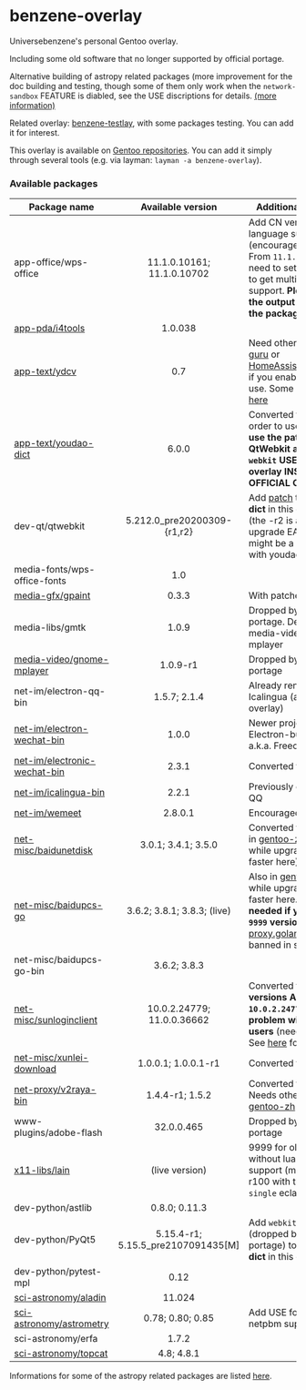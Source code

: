 # benzene-overlay
Universebenzene's personal Gentoo overlay.

Including some old software that no longer supported by official portage.

Alternative building of astropy related packages (more improvement for the doc building and testing, though some of them only work when the `network-sandbox` FEATURE is diabled, see the USE discriptions for details. [(more information)](https://github.com/Universebenzene/benzene-overlay/tree/master/dev-python#informations-for-astropy-related-packages)

Related overlay: [benzene-testlay](https://github.com/Universebenzene/benzene-testlay), with some packages testing. You can add it for interest.

This overlay is available on [Gentoo repositories](https://overlays.gentoo.org). You can add it simply through several tools (e.g. via layman: `layman -a benzene-overlay`).

### Available packages

Package name | Available version | Additional information
------------ | :---------------: | ----------------------
app-office/wps-office                                                             | 11.1.0.10161; 11.1.0.10702          | Add CN version and more language support (encouraged by [AUR](https://aur.archlinux.org/packages/?O=0&SeB=nd&K=wps-office&outdated=&SB=n&SO=a&PP=50&do_Search=Go)). From `11.1.0.10702` you need to set locale outside to get multi-language support. **Please focus on the output after merging the package**
[app-pda/i4tools](https://www.i4.cn/pro_pc.html)                                  | 1.0.038                             |
[app-text/ydcv](https://github.com/felixonmars/ydcv)                              | 0.7                                 | Need other overlays (like [guru](https://wiki.gentoo.org/wiki/Project:GURU) or [HomeAssistantRepository](https://git.edevau.net/onkelbeh/HomeAssistantRepository)) if you enable `pkg-info` use. Some other issues [here](https://forums.gentoo.org/viewtopic-p-8352006.html)
[app-text/youdao-dict](https://cidian.youdao.com/multi.html#linuxAll)             | 6.0.0                               | Converted from [AUR](https://aur.archlinux.org/packages/youdao-dict). In order to use this you **must use the patched QtWebkit and PyQt5 with `webkit` USE flag in this overlay INSTEAD OF THE OFFICIAL ONE**
dev-qt/qtwebkit                                                                   | 5.212.0\_pre20200309-{r1,r2}        | Add [patch](https://github.com/Universebenzene/benzene-overlay/blob/master/dev-qt/qtwebkit/files/qtwebkit-5.212.0_pre20200309-position.patch) to get **youdao-dict** in this overlay work (the -r2 is a test for upgrade EAPI to 8, and might be a little buggy with youdao-dict.)
media-fonts/wps-office-fonts                                                      | 1.0                                 |
[media-gfx/gpaint](https://savannah.gnu.org/projects/gpaint)                      | 0.3.3                               | With patches from Debian
media-libs/gmtk                                                                   | 1.0.9                               | Dropped by official portage. Dependency of media-video/gnome-mplayer
[media-video/gnome-mplayer](https://sites.google.com/site/kdekorte2/gnomemplayer) | 1.0.9-r1                            | Dropped by official portage
net-im/electron-qq-bin                                                            | 1.5.7; 2.1.4                        | Already renamed as Icalingua (also in this overlay)
[net-im/electron-wechat-bin](https://github.com/eNkru/freechat)                   | 1.0.0                               | Newer project of Electron-built WeChat, a.k.a. Freechat
[net-im/electronic-wechat-bin](https://github.com/kooritea/electronic-wechat)     | 2.3.1                               | Converted from [AUR](https://aur.archlinux.org/packages/electronic-wechat-bin)
[net-im/icalingua-bin](https://github.com/Clansty/Icalingua)                      | 2.2.1                               | Previously called Electron QQ
[net-im/wemeet](https://source.meeting.qq.com/download-center.html)               | 2.8.0.1                             | Encouraged by [AUR](https://aur.archlinux.org/packages/wemeet-bin)
[net-misc/baidunetdisk](https://pan.baidu.com/download)                           | 3.0.1; 3.4.1; 3.5.0                 | Converted from [AUR](https://aur.archlinux.org/packages/baidunetdisk-bin) (Also in [gentoo-zh](https://github.com/microcai/gentoo-zh) overlay, while upgrade will be faster here)
[net-misc/baidupcs-go](https://github.com/qjfoidnh/BaiduPCS-Go)                   | 3.6.2; 3.8.1; 3.8.3; (live)         | Also in [gentoo-zh](https://github.com/microcai/gentoo-zh) overlay, while upgrade will be faster here. **Proxy may needed if you use the `9999` version**, as the [proxy.golang.org](https://proxy.golang.org) is banned in some regions
net-misc/baidupcs-go-bin                                                          | 3.6.2; 3.8.3                        |
[net-misc/sunloginclient](https://sunlogin.oray.com/download)                     | 10.0.2.24779; 11.0.0.36662          | Converted from [AUR](https://aur.archlinux.org/packages/sunloginclient), but **versions ABOVE `10.0.2.24779` have some problem with OpenRC users** (needs libsystemd). See [here](https://github.com/Universebenzene/benzene-overlay/tree/master/net-misc/sunloginclient#note-for-sunloginclient) for details
[net-misc/xunlei-download](https://www.xunlei.com)                                | 1.0.0.1; 1.0.0.1-r1                 | Converted from [AUR](https://aur.archlinux.org/packages/xunlei-bin)
[net-proxy/v2raya-bin](https://v2raya.org)                                        | 1.4.4-r1; 1.5.2                     | Converted from [AUR](https://aur.archlinux.org/packages/v2raya-bin). Needs other overlays like [gentoo-zh](https://github.com/microcai/gentoo-zh)
www-plugins/adobe-flash                                                           | 32.0.0.465                          | Dropped by official portage
[x11-libs/lain](https://github.com/lcpz/lain)                                     | (live version)                      | 9999 for old ebuild without lua targets support (masked); 9999-r100 with the new `lua-single` eclass
dev-python/astlib                                                                 | 0.8.0; 0.11.3                       |
dev-python/PyQt5                                                                  | 5.15.4-r1; 5.15.5\_pre2107091435[M] | Add `webkit` USE flag (dropped by official portage) to get **youdao-dict** in this overlay work
dev-python/pytest-mpl                                                             | 0.12                                |
[sci-astronomy/aladin](https://aladin.u-strasbg.fr/aladin.gml)                    | 11.024                              |
[sci-astronomy/astrometry](https://astrometry.net)                                | 0.78; 0.80; 0.85                    | Add USE for switching the netpbm support
sci-astronomy/erfa                                                                | 1.7.2                               |
[sci-astronomy/topcat](http://www.star.bris.ac.uk/~mbt/topcat)                    | 4.8; 4.8.1                          |

Informations for some of the astropy related packages are listed [here](https://github.com/Universebenzene/benzene-overlay/tree/master/dev-python#informations-for-astropy-related-packages).
